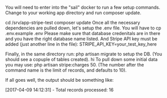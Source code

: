 You will need to enter into the "sail" docker to run a few setup commands. Change to your working app directory and run composer update.

cd /srv/app-stripe-test
composer update
Once all the necessary dependencies are pulled down, let's setup the .env file. You will have to cp .env.example .env Please make sure that database credenitals are in there and you have the right database name listed. And Stripe API key must be added (just another line in the file): STRIPE_API_KEY=your_test_key_here

Finally, in the same directory run: php artisan migrate to setup the DB. (You should see a copuple of tables created).
hi
To pull down some initial data you may use: php artisan stripe:charges 50. (The number after the command name is the limit of records, and defaults to 10).

If all goes well, the output should be something like:

[2017-04-09 14:12:31] - Total records processed: 16
